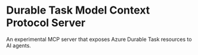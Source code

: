 # Durable Task Model Context Protocol Server

An experimental MCP server that exposes Azure Durable Task resources to AI agents.
